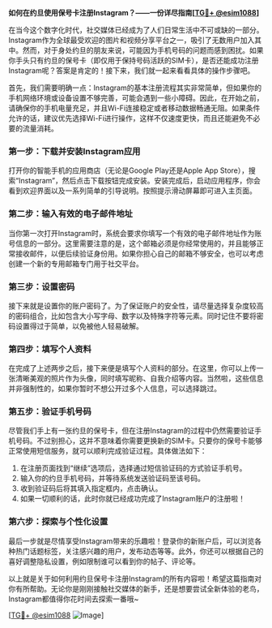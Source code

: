 **如何在约旦使用保号卡注册Instagram？——一份详尽指南[[TG💪+ @esim1088](https://t.me/s/esim1088)]**

在当今这个数字化时代，社交媒体已经成为了人们日常生活中不可或缺的一部分。Instagram作为全球最受欢迎的图片和视频分享平台之一，吸引了无数用户加入其中。然而，对于身处约旦的朋友来说，可能因为手机号码的问题而感到困扰。如果你手头只有约旦的保号卡（即仅用于保持号码活跃的SIM卡），是否还能成功注册Instagram呢？答案是肯定的！接下来，我们就一起来看看具体的操作步骤吧。

首先，我们需要明确一点：Instagram的基本注册流程其实非常简单，但如果你的手机网络环境或设备设置不够完善，可能会遇到一些小障碍。因此，在开始之前，请确保你的手机电量充足，并且Wi-Fi连接稳定或者移动数据畅通无阻。如果条件允许的话，建议优先选择Wi-Fi进行操作，这样不仅速度更快，而且还能避免不必要的流量消耗。

### 第一步：下载并安装Instagram应用

打开你的智能手机的应用商店（无论是Google Play还是Apple App Store），搜索“Instagram”，然后点击下载按钮完成安装。安装完成后，启动应用程序，你会看到欢迎界面以及一系列简单的引导说明。按照提示滑动屏幕即可进入主页面。

### 第二步：输入有效的电子邮件地址

当你第一次打开Instagram时，系统会要求你填写一个有效的电子邮件地址作为账号信息的一部分。这里需要注意的是，这个邮箱必须是你经常使用的，并且能够正常接收邮件，以便后续验证身份用。如果你担心自己的邮箱不够安全，也可以考虑创建一个新的专用邮箱专门用于社交平台。

### 第三步：设置密码

接下来就是设置你的账户密码了。为了保证账户的安全性，请尽量选择复杂度较高的密码组合，比如包含大小写字母、数字以及特殊字符等元素。同时记住不要将密码设置得过于简单，以免被他人轻易破解。

### 第四步：填写个人资料

在完成了上述两步之后，接下来便是填写个人资料的部分。在这里，你可以上传一张清晰美观的照片作为头像，同时填写昵称、自我介绍等内容。当然啦，这些信息并非强制性的，如果你暂时不想公开过多个人信息，可以选择跳过。

### 第五步：验证手机号码

尽管我们手上有一张约旦的保号卡，但在注册Instagram的过程中仍然需要验证手机号码。不过别担心，这并不意味着你需要更换新的SIM卡。只要你的保号卡能够正常使用短信服务，就可以顺利完成验证过程。具体做法如下：

1. 在注册页面找到“继续”选项后，选择通过短信验证码的方式验证手机号。
2. 输入你的约旦手机号码，并等待系统发送验证码至该号码。
3. 收到验证码后将其填入指定框内，点击确认。
4. 如果一切顺利的话，此时你就已经成功完成了Instagram账户的注册啦！

### 第六步：探索与个性化设置

最后一步就是尽情享受Instagram带来的乐趣啦！登录你的新账户后，可以浏览各种热门话题标签，关注感兴趣的用户，发布动态等等。此外，你还可以根据自己的喜好调整隐私设置，例如限制谁可以看到你的帖子、评论等。

以上就是关于如何利用约旦保号卡注册Instagram的所有内容啦！希望这篇指南对你有所帮助。无论你是刚刚接触社交媒体的新手，还是想要尝试全新体验的老鸟，Instagram都值得你花时间去探索一番哦~

[[TG💪+ @esim1088](https://t.me/s/esim1088) ![Image](https://i.postimg.cc/4NQfJmqS/Snipaste-2025-05-13-00-14-12.png)]